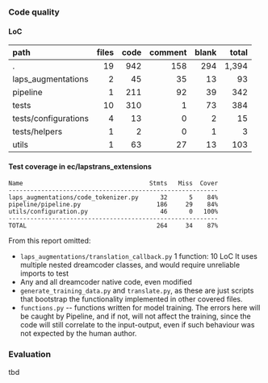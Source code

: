 ### Code quality
#### LoC
| path | files | code | comment | blank | total |
| :--- | ---: | ---: | ---: | ---: | ---: |
| . | 19 | 942 | 158 | 294 | 1,394 |
| laps_augmentations | 2 | 45 | 35 | 13 | 93 |
| pipeline | 1 | 211 | 92 | 39 | 342 |
| tests | 10 | 310 | 1 | 73 | 384 |
| tests/configurations | 4 | 13 | 0 | 2 | 15 |
| tests/helpers | 1 | 2 | 0 | 1 | 3 |
| utils | 1 | 63 | 27 | 13 | 103 |

#### Test coverage in ec/lapstrans_extensions
```
Name                                   Stmts   Miss  Cover
----------------------------------------------------------
laps_augmentations/code_tokenizer.py      32      5    84%
pipeline/pipeline.py                     186     29    84%
utils/configuration.py                    46      0   100%
----------------------------------------------------------
TOTAL                                    264     34    87%
```

From this report omitted:
- `laps_augmentations/translation_callback.py`
1 function: 10 LoC
It uses multiple nested dreamcoder classes, and would require unreliable imports to test
- Any and all dreamcoder native code, even modified
- `generate_training_data.py` and `translate.py`, as these are just scripts that bootstrap the functionality implemented in other covered files.
- `functions.py` -- functions written for model training. The errors here will be caught by Pipeline, and if not, will not affect the training, since the code will still correlate to the input-output, even if such behaviour was not expected by the human author.

### Evaluation
tbd